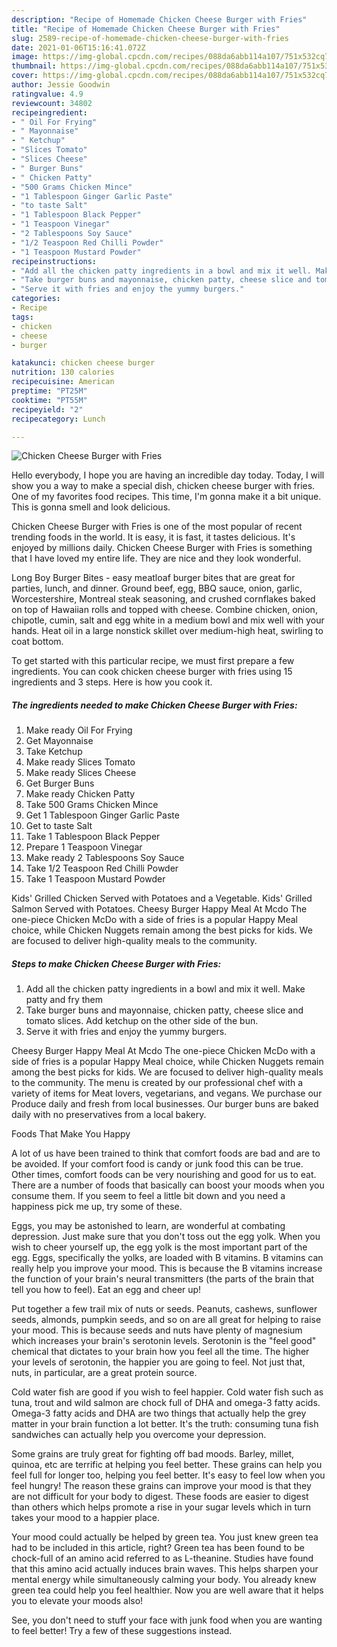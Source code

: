 ```yaml
---
description: "Recipe of Homemade Chicken Cheese Burger with Fries"
title: "Recipe of Homemade Chicken Cheese Burger with Fries"
slug: 2589-recipe-of-homemade-chicken-cheese-burger-with-fries
date: 2021-01-06T15:16:41.072Z
image: https://img-global.cpcdn.com/recipes/088da6abb114a107/751x532cq70/chicken-cheese-burger-with-fries-recipe-main-photo.jpg
thumbnail: https://img-global.cpcdn.com/recipes/088da6abb114a107/751x532cq70/chicken-cheese-burger-with-fries-recipe-main-photo.jpg
cover: https://img-global.cpcdn.com/recipes/088da6abb114a107/751x532cq70/chicken-cheese-burger-with-fries-recipe-main-photo.jpg
author: Jessie Goodwin
ratingvalue: 4.9
reviewcount: 34802
recipeingredient:
- " Oil For Frying"
- " Mayonnaise"
- " Ketchup"
- "Slices Tomato"
- "Slices Cheese"
- " Burger Buns"
- " Chicken Patty"
- "500 Grams Chicken Mince"
- "1 Tablespoon Ginger Garlic Paste"
- "to taste Salt"
- "1 Tablespoon Black Pepper"
- "1 Teaspoon Vinegar"
- "2 Tablespoons Soy Sauce"
- "1/2 Teaspoon Red Chilli Powder"
- "1 Teaspoon Mustard Powder"
recipeinstructions:
- "Add all the chicken patty ingredients in a bowl and mix it well. Make patty and fry them"
- "Take burger buns and mayonnaise, chicken patty, cheese slice and tomato slices. Add ketchup on the other side of the bun."
- "Serve it with fries and enjoy the yummy burgers."
categories:
- Recipe
tags:
- chicken
- cheese
- burger

katakunci: chicken cheese burger 
nutrition: 130 calories
recipecuisine: American
preptime: "PT25M"
cooktime: "PT55M"
recipeyield: "2"
recipecategory: Lunch

---
```



![Chicken Cheese Burger with Fries](https://img-global.cpcdn.com/recipes/088da6abb114a107/751x532cq70/chicken-cheese-burger-with-fries-recipe-main-photo.jpg)

Hello everybody, I hope you are having an incredible day today. Today, I will show you a way to make a special dish, chicken cheese burger with fries. One of my favorites food recipes. This time, I'm gonna make it a bit unique. This is gonna smell and look delicious.

Chicken Cheese Burger with Fries is one of the most popular of recent trending foods in the world. It is easy, it is fast, it tastes delicious. It's enjoyed by millions daily. Chicken Cheese Burger with Fries is something that I have loved my entire life. They are nice and they look wonderful.

Long Boy Burger Bites - easy meatloaf burger bites that are great for parties, lunch, and dinner. Ground beef, egg, BBQ sauce, onion, garlic, Worcestershire, Montreal steak seasoning, and crushed cornflakes baked on top of Hawaiian rolls and topped with cheese. Combine chicken, onion, chipotle, cumin, salt and egg white in a medium bowl and mix well with your hands. Heat oil in a large nonstick skillet over medium-high heat, swirling to coat bottom.


To get started with this particular recipe, we must first prepare a few ingredients. You can cook chicken cheese burger with fries using 15 ingredients and 3 steps. Here is how you cook it.

<!--inarticleads1-->

##### The ingredients needed to make Chicken Cheese Burger with Fries:

1. Make ready  Oil For Frying
1. Get  Mayonnaise
1. Take  Ketchup
1. Make ready Slices Tomato
1. Make ready Slices Cheese
1. Get  Burger Buns
1. Make ready  Chicken Patty
1. Take 500 Grams Chicken Mince
1. Get 1 Tablespoon Ginger Garlic Paste
1. Get to taste Salt
1. Take 1 Tablespoon Black Pepper
1. Prepare 1 Teaspoon Vinegar
1. Make ready 2 Tablespoons Soy Sauce
1. Take 1/2 Teaspoon Red Chilli Powder
1. Take 1 Teaspoon Mustard Powder


Kids&#39; Grilled Chicken Served with Potatoes and a Vegetable. Kids&#39; Grilled Salmon Served with Potatoes. Cheesy Burger Happy Meal At Mcdo The one-piece Chicken McDo with a side of fries is a popular Happy Meal choice, while Chicken Nuggets remain among the best picks for kids. We are focused to deliver high-quality meals to the community. 

<!--inarticleads2-->

##### Steps to make Chicken Cheese Burger with Fries:

1. Add all the chicken patty ingredients in a bowl and mix it well. Make patty and fry them
1. Take burger buns and mayonnaise, chicken patty, cheese slice and tomato slices. Add ketchup on the other side of the bun.
1. Serve it with fries and enjoy the yummy burgers.


Cheesy Burger Happy Meal At Mcdo The one-piece Chicken McDo with a side of fries is a popular Happy Meal choice, while Chicken Nuggets remain among the best picks for kids. We are focused to deliver high-quality meals to the community. The menu is created by our professional chef with a variety of items for Meat lovers, vegetarians, and vegans. We purchase our Produce daily and fresh from local businesses. Our burger buns are baked daily with no preservatives from a local bakery. 

Foods That Make You Happy


A lot of us have been trained to think that comfort foods are bad and are to be avoided. If your comfort food is candy or junk food this can be true. Other times, comfort foods can be very nourishing and good for us to eat. There are a number of foods that basically can boost your moods when you consume them. If you seem to feel a little bit down and you need a happiness pick me up, try some of these.

Eggs, you may be astonished to learn, are wonderful at combating depression. Just make sure that you don't toss out the egg yolk. When you wish to cheer yourself up, the egg yolk is the most important part of the egg. Eggs, specifically the yolks, are loaded with B vitamins. B vitamins can really help you improve your mood. This is because the B vitamins increase the function of your brain's neural transmitters (the parts of the brain that tell you how to feel). Eat an egg and cheer up!

Put together a few trail mix of nuts or seeds. Peanuts, cashews, sunflower seeds, almonds, pumpkin seeds, and so on are all great for helping to raise your mood. This is because seeds and nuts have plenty of magnesium which increases your brain's serotonin levels. Serotonin is the "feel good" chemical that dictates to your brain how you feel all the time. The higher your levels of serotonin, the happier you are going to feel. Not just that, nuts, in particular, are a great protein source.

Cold water fish are good if you wish to feel happier. Cold water fish such as tuna, trout and wild salmon are chock full of DHA and omega-3 fatty acids. Omega-3 fatty acids and DHA are two things that actually help the grey matter in your brain function a lot better. It's the truth: consuming tuna fish sandwiches can actually help you overcome your depression. 

Some grains are truly great for fighting off bad moods. Barley, millet, quinoa, etc are terrific at helping you feel better. These grains can help you feel full for longer too, helping you feel better. It's easy to feel low when you feel hungry! The reason these grains can improve your mood is that they are not difficult for your body to digest. These foods are easier to digest than others which helps promote a rise in your sugar levels which in turn takes your mood to a happier place.

Your mood could actually be helped by green tea. You just knew green tea had to be included in this article, right? Green tea has been found to be chock-full of an amino acid referred to as L-theanine. Studies have found that this amino acid actually induces brain waves. This helps sharpen your mental energy while simultaneously calming your body. You already knew green tea could help you feel healthier. Now you are well aware that it helps you to elevate your moods also!

See, you don't need to stuff your face with junk food when you are wanting to feel better! Try  a few  of  these  suggestions  instead.

